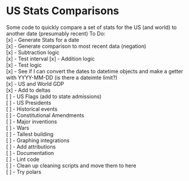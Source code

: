 # US Stats Comparisons  

Some code to quickly compare a set of stats for the US (and world) to another date (presumably recent)
To Do:  
[x] - Generate Stats for a date  
[x] - Generate comparison to most recent data (negation)  
[x] - Subtraction logic  
    [x] - Test interval
[x] - Addition logic  
    [x] - Test logic  
[x] - See if I can convert the dates to datetime objects and make a getter with YYYY-MM-DD (is there a dateimte limit?)  
[x] - US and World GDP  
    [x] - Add to deltas  
[ ] - US Flags (add to state admissions)  
[ ] - US Presidents  
[ ] - Historical events  
    [ ] - Constitutional Amendments  
    [ ] - Major inventions  
    [ ] - Wars  
    [ ] - Tallest building  
[ ] - Graphing integrations  
[ ] - Add attributions  
[ ] - Documentation  
[ ] - Lint code  
[ ] - Clean up cleaning scripts and move them to here  
[ ] - Try polars  
